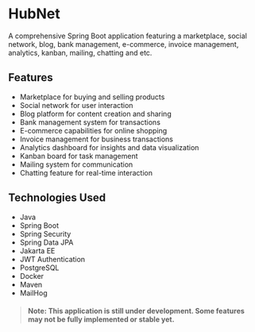 # HubNet

A comprehensive Spring Boot application featuring a marketplace,
social network, blog, bank management, e-commerce, invoice 
management, analytics, kanban, mailing, chatting and etc.

## **Features**

* Marketplace for buying and selling products
* Social network for user interaction
* Blog platform for content creation and sharing
* Bank management system for transactions
* E-commerce capabilities for online shopping
* Invoice management for business transactions
* Analytics dashboard for insights and data visualization
* Kanban board for task management
* Mailing system for communication
* Chatting feature for real-time interaction

## **Technologies Used**

* Java
* Spring Boot
* Spring Security
* Spring Data JPA
* Jakarta EE
* JWT Authentication
* PostgreSQL
* Docker
* Maven
* MailHog

> ####  **Note:** This application is still under development. Some features may not be fully implemented or stable yet.